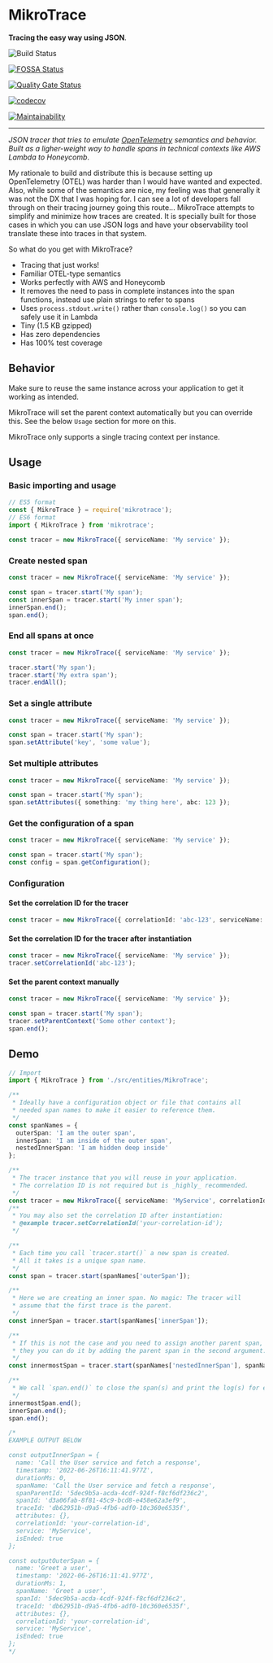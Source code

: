 # MikroTrace

**Tracing the easy way using JSON**.

![Build Status](https://github.com/mikaelvesavuori/mikrotrace/workflows/main/badge.svg)

[![FOSSA Status](https://app.fossa.com/api/projects/git%2Bgithub.com%2Fmikaelvesavuori%2Fmikrotrace.svg?type=shield)](https://app.fossa.com/projects/git%2Bgithub.com%2Fmikaelvesavuori%2Fmikrotrace?ref=badge_shield)

[![Quality Gate Status](https://sonarcloud.io/api/project_badges/measure?project=mikaelvesavuori_mikrotrace&metric=alert_status)](https://sonarcloud.io/dashboard?id=mikaelvesavuori_mikrotrace)

[![codecov](https://codecov.io/gh/mikaelvesavuori/mikrotrace/branch/main/graph/badge.svg?token=S7D3RM9TO7)](https://codecov.io/gh/mikaelvesavuori/mikrotrace)

[![Maintainability](https://api.codeclimate.com/v1/badges/15a30d2b3f679507fdd0/maintainability)](https://codeclimate.com/github/mikaelvesavuori/mikrotrace/maintainability)

---

_JSON tracer that tries to emulate [OpenTelemetry](https://opentelemetry.io) semantics and behavior. Built as a ligher-weight way to handle spans in technical contexts like AWS Lambda to Honeycomb_.

My rationale to build and distribute this is because setting up OpenTelemetry (OTEL) was harder than I would have wanted and expected. Also, while some of the semantics are nice, my feeling was that generally it was not the DX that I was hoping for. I can see a lot of developers fall through on their tracing journey going this route... MikroTrace attempts to simplify and minimize how traces are created. It is specially built for those cases in which you can use JSON logs and have your observability tool translate these into traces in that system.

So what do you get with MikroTrace?

- Tracing that just works!
- Familiar OTEL-type semantics
- Works perfectly with AWS and Honeycomb
- It removes the need to pass in complete instances into the span functions, instead use plain strings to refer to spans
- Uses `process.stdout.write()` rather than `console.log()` so you can safely use it in Lambda
- Tiny (1.5 KB gzipped)
- Has zero dependencies
- Has 100% test coverage

## Behavior

Make sure to reuse the same instance across your application to get it working as intended.

MikroTrace will set the parent context automatically but you can override this. See the below `Usage` section for more on this.

MikroTrace only supports a single tracing context per instance.

## Usage

### Basic importing and usage

```typescript
// ES5 format
const { MikroTrace } = require('mikrotrace');
// ES6 format
import { MikroTrace } from 'mikrotrace';

const tracer = new MikroTrace({ serviceName: 'My service' });
```

### Create nested span

```typescript
const tracer = new MikroTrace({ serviceName: 'My service' });

const span = tracer.start('My span');
const innerSpan = tracer.start('My inner span');
innerSpan.end();
span.end();
```

### End all spans at once

```typescript
const tracer = new MikroTrace({ serviceName: 'My service' });

tracer.start('My span');
tracer.start('My extra span');
tracer.endAll();
```

### Set a single attribute

```typescript
const tracer = new MikroTrace({ serviceName: 'My service' });

const span = tracer.start('My span');
span.setAttribute('key', 'some value');
```

### Set multiple attributes

```typescript
const tracer = new MikroTrace({ serviceName: 'My service' });

const span = tracer.start('My span');
span.setAttributes({ something: 'my thing here', abc: 123 });
```

### Get the configuration of a span

```typescript
const tracer = new MikroTrace({ serviceName: 'My service' });

const span = tracer.start('My span');
const config = span.getConfiguration();
```

### Configuration

#### Set the correlation ID for the tracer

```typescript
const tracer = new MikroTrace({ correlationId: 'abc-123', serviceName: 'My service' });
```

#### Set the correlation ID for the tracer after instantiation

```typescript
const tracer = new MikroTrace({ serviceName: 'My service' });
tracer.setCorrelationId('abc-123');
```

#### Set the parent context manually

```typescript
const tracer = new MikroTrace({ serviceName: 'My service' });

const span = tracer.start('My span');
tracer.setParentContext('Some other context');
span.end();
```

## Demo

```typescript
// Import
import { MikroTrace } from './src/entities/MikroTrace';

/**
 * Ideally have a configuration object or file that contains all
 * needed span names to make it easier to reference them.
 */
const spanNames = {
  outerSpan: 'I am the outer span',
  innerSpan: 'I am inside of the outer span',
  nestedInnerSpan: 'I am hidden deep inside'
};

/**
 * The tracer instance that you will reuse in your application.
 * The correlation ID is not required but is _highly_ recommended.
 */
const tracer = new MikroTrace({ serviceName: 'MyService', correlationId: 'your-correlation-id' });
/**
 * You may also set the correlation ID after instantiation:
 * @example tracer.setCorrelationId('your-correlation-id');
 */

/**
 * Each time you call `tracer.start()` a new span is created.
 * All it takes is a unique span name.
 */
const span = tracer.start(spanNames['outerSpan']);

/**
 * Here we are creating an inner span. No magic: The tracer will
 * assume that the first trace is the parent.
 */
const innerSpan = tracer.start(spanNames['innerSpan']);

/**
 * If this is not the case and you need to assign another parent span,
 * they you can do it by adding the parent span in the second argument:
 */
const innermostSpan = tracer.start(spanNames['nestedInnerSpan'], spanNames['innerSpan']);

/**
 * We call `span.end()` to close the span(s) and print the log(s) for each trace.
 */
innermostSpan.end();
innerSpan.end();
span.end();

/*
EXAMPLE OUTPUT BELOW

const outputInnerSpan = {
  name: 'Call the User service and fetch a response',
  timestamp: '2022-06-26T16:11:41.977Z',
  durationMs: 0,
  spanName: 'Call the User service and fetch a response',
  spanParentId: '5dec9b5a-acda-4cdf-924f-f8cf6df236c2',
  spanId: 'd3a06fab-8f81-45c9-bcd8-e458e62a3ef9',
  traceId: 'db62951b-d9a5-4fb6-adf0-10c360e6535f',
  attributes: {},
  correlationId: 'your-correlation-id',
  service: 'MyService',
  isEnded: true
};

const outputOuterSpan = {
  name: 'Greet a user',
  timestamp: '2022-06-26T16:11:41.977Z',
  durationMs: 1,
  spanName: 'Greet a user',
  spanId: '5dec9b5a-acda-4cdf-924f-f8cf6df236c2',
  traceId: 'db62951b-d9a5-4fb6-adf0-10c360e6535f',
  attributes: {},
  correlationId: 'your-correlation-id',
  service: 'MyService',
  isEnded: true
};
*/
```
